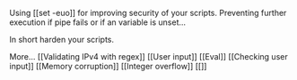 Using [[set -euo]] for improving security of your scripts.
Preventing further execution if pipe fails or if an variable is unset...

In short harden your scripts.

More...
[[Validating IPv4 with regex]]
[[User input]]
[[Eval]]
[[Checking user input]]
[[Memory  corruption]]
[[Integer overflow]]
[[]]